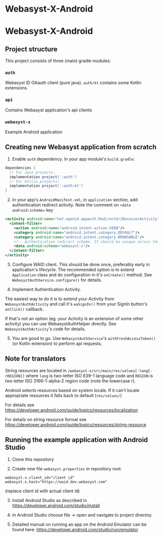 # Webasyst-X-Android

# Webasyst-X-Android

## Project structure

This project consists of three (main) gradle modules:

### `auth`

Webasyst ID OAauth client (pure java). `auth/kt` contains some Kotlin extensions.

### `api`

Contains Webasyst application's api clients

### `webasyst-x`

Example Android application

## Creating new Webasyst application from scratch

1. Enable `auth` dependency. In your app module's `build.gradle`:
```groovy
dependencies {
  // For Java projects:
  implementation project(':auth')
  // For Kotlin projects:
  implementation project(':auth:kt')
}
```

2. In your app's `AndroidManifest.xml`, in `application` section, add authentication redirect activity.
Note the comment on `<data android:scheme=` key
```xml
<activity android:name="net.openid.appauth.RedirectUriReceiverActivity">
  <intent-filter>
    <action android:name="android.intent.action.VIEW"/>
    <category android:name="android.intent.category.DEFAULT"/>
    <category android:name="android.intent.category.BROWSABLE"/>
    <!-- Authentication redirect scheme. It should be unique across the device. It's recommended to use app's package name. -->
    <data android:scheme="webasyst-x"/>
  </intent-filter>
</activity>
```

3. Configure WAID client. This should be done once, preferably early in application's lifecycle. The recommended option is to extend `Application` class and do configuration in it's `onCreate()` method.
See `WebasystAuthService.configure()` for details.

4. Implement Authentication Activity.

The easiest way to do it is to extend your Activity from `WebasystAuthActivity` and call it's `waSignIn()` from your SignIn button's `onClick()` callback.

If that's not an option (eg. your Activity is an extension of some other activity) you can use WebasystAuthHelper directly. See `WebasystAuthActivity`'s code for details.

5. You are good to go. Use `WebasystAuthService`'s `withFreshAccessToken()` (or Kotlin extension) to perform api requests.

## Note for translators

String resources are located in `/webasyst-x/src/main/res/values[-lang[-rREGION]]`
where `lang` is two-letter ISO 639-1 language code
and `REGION` is two letter ISO 3166-1-alpha-2 region code (note the lowercase r).

Android selects resources based on system locale. If it can't locate appropriate
resources it falls back to default (`res/values/`)

For details see https://developer.android.com/guide/topics/resources/localization

For details on string resource format see https://developer.android.com/guide/topics/resources/string-resource

## Running the example application with Android Studio

1. Clone this repository

2. Create new file `webasyst.properties` in repository root:
```
webasyst.x.client_id="client id"
webasyst.x.host="https://waid.dev.webasyst.com"
```
(replace client id with actual client id)

3. Install Android Studio as described in https://developer.android.com/studio/install

4. In Android Studio choose file -> open and navigate to project directoy.

5. Detailed manual on running an app on the Android Emulator can be found here: https://developer.android.com/studio/run/emulator
